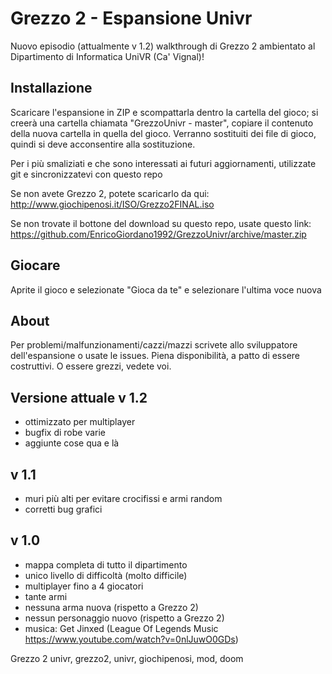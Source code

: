 ﻿# Grezzo 2 - Espansione Univr
Nuovo episodio (attualmente v 1.2) walkthrough di Grezzo 2 ambientato al Dipartimento di Informatica UniVR (Ca' Vignal)!

## Installazione
Scaricare l'espansione in ZIP e scompattarla dentro la cartella del gioco; si creerà una cartella chiamata "GrezzoUnivr - master", copiare il contenuto della nuova cartella in quella del gioco. Verranno sostituiti dei file di gioco, quindi si deve acconsentire alla sostituzione.

Per i più smaliziati e che sono interessati ai futuri aggiornamenti, utilizzate git e sincronizzatevi con questo repo

Se non avete Grezzo 2, potete scaricarlo da qui:
http://www.giochipenosi.it/ISO/Grezzo2FINAL.iso

Se non trovate il bottone del download su questo repo, usate questo link:
https://github.com/EnricoGiordano1992/GrezzoUnivr/archive/master.zip

## Giocare
Aprite il gioco e selezionate "Gioca da te" e selezionare l'ultima voce nuova

## About
Per problemi/malfunzionamenti/cazzi/mazzi scrivete allo sviluppatore dell'espansione o usate le issues. Piena disponibilità, a patto di essere costruttivi. O essere grezzi, vedete voi.


## Versione attuale v 1.2
- ottimizzato per multiplayer
- bugfix di robe varie
- aggiunte cose qua e là

## v 1.1
- muri più alti per evitare crocifissi e armi random
- corretti bug grafici

## v 1.0
- mappa completa di tutto il dipartimento
- unico livello di difficoltà (molto difficile)
- multiplayer fino a 4 giocatori
- tante armi
- nessuna arma nuova (rispetto a Grezzo 2)
- nessun personaggio nuovo (rispetto a Grezzo 2)
- musica: Get Jinxed (League Of Legends Music https://www.youtube.com/watch?v=0nlJuwO0GDs)



<meta> Grezzo 2 univr, grezzo2, univr, giochipenosi, mod, doom </meta>